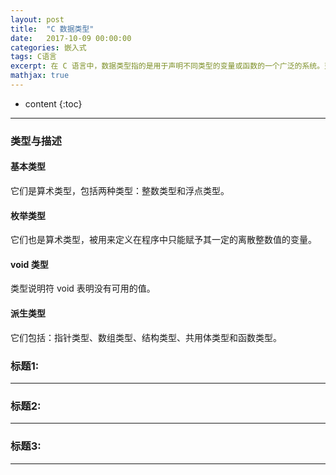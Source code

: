 ```yaml
---
layout: post
title:  "C 数据类型"
date:   2017-10-09 00:00:00
categories: 嵌入式
tags: C语言
excerpt: 在 C 语言中，数据类型指的是用于声明不同类型的变量或函数的一个广泛的系统。变量的类型决定了变量存储占用的空间，以及如何解释存储的位模式。
mathjax: true
---
```

* content
{:toc}
---



### 类型与描述

#### 基本类型
它们是算术类型，包括两种类型：整数类型和浮点类型。

#### 枚举类型
它们也是算术类型，被用来定义在程序中只能赋予其一定的离散整数值的变量。

#### void 类型
类型说明符 void 表明没有可用的值。

#### 派生类型
它们包括：指针类型、数组类型、结构类型、共用体类型和函数类型。

### 标题1:


---

### 标题2:




---

### 标题3:


---
